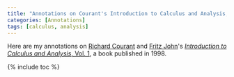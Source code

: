 ```yaml
---
title: "Annotations on Courant's Introduction to Calculus and Analysis, Vol. 1"
categories: [Annotations]
tags: [calculus, analysis]
---
```


Here are my annotations on [Richard Courant](https://en.wikipedia.org/wiki/Richard_Courant) and [Fritz John](https://en.wikipedia.org/wiki/Fritz_John)'s [*Introduction to Calculus and Analysis*, Vol. 1](https://www.amazon.com/dp/354065058X), a book published in 1998.

{% include toc %}